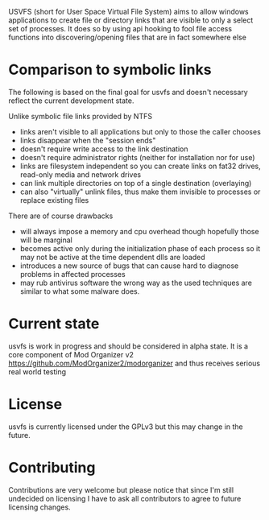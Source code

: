 USVFS (short for User Space Virtual File System) aims to allow windows applications to create file or directory links that
are visible to only a select set of processes.
It does so by using api hooking to fool file access functions into discovering/opening files that are in fact somewhere else

# Comparison to symbolic links

The following is based on the final goal for usvfs and doesn't necessary reflect the current development state.

Unlike symbolic file links provided by NTFS
- links aren't visible to all applications but only to those the caller chooses
- links disappear when the "session ends"
- doesn't require write access to the link destination
- doesn't require administrator rights (neither for installation nor for use)
- links are filesystem independent so you can create links on fat32 drives, read-only media and network drives
- can link multiple directories on top of a single destination (overlaying)
- can also "virtually" unlink files, thus make them invisible to processes or replace existing files

There are of course drawbacks
- will always impose a memory and cpu overhead though hopefully those will be marginal
- becomes active only during the initialization phase of each process so it may not be active at the time dependent dlls are loaded
- introduces a new source of bugs that can cause hard to diagnose problems in affected processes
- may rub antivirus software the wrong way as the used techniques are similar to what some malware does.

# Current state

usvfs is work in progress and should be considered in alpha state.
It is a core component of Mod Organizer v2 <https://github.com/ModOrganizer2/modorganizer> and thus receives serious real world testing

# License

usvfs is currently licensed under the GPLv3 but this may change in the future.

# Contributing

Contributions are very welcome but please notice that since I'm still undecided on licensing I have to ask all contributors to agree
to future licensing changes.
